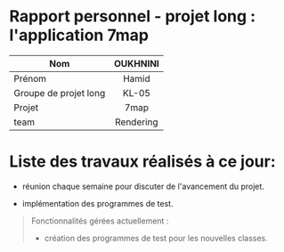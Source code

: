 # Rapport personnel - projet long : l'application 7map

| Nom                   | OUKHNINI  | 
| --------------------- | :--------:| 
| Prénom                | Hamid     | 
| Groupe de projet long |   KL-05   | 
| Projet                |   7map    |
| team                  | Rendering |

# Liste des travaux réalisés à ce jour:
  - réunion chaque semaine pour discuter de l'avancement du projet.

  - implémentation des programmes de test.

  > Fonctionnalités gérées actuellement : 
  >
  > - création des programmes de test pour les nouvelles classes.